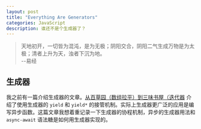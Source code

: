 ```yaml
---
layout: post
title: "Everything Are Generators"
categories: JavaScript
description: 谁还不是个生成器了？
---
```


> 天地初开，一切皆为混沌，是为无极；阴阳交合，阴阳二气生成万物是为太极；清者上升为天，浊者下沉为地。  
> --易经

## 生成器

我之前有一篇介绍生成器的文章。[从百草园（数组拉平）到三味书屋（迭代器](https://mengw.io/javascript/From-Flat-To-Generator) 介绍了使用生成器的 `yield` 和 `yield*` 的接管机制。实际上生成器更广泛的应用是编写异步函数。这篇文章我想着重记录一下生成器的协程机制，异步的生成器用法和 `async-await` 语法糖是如何用生成器实现的。

